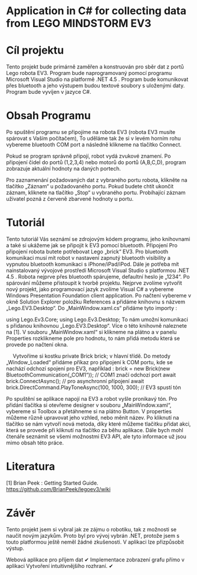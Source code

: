 # Application in C# for collecting data from LEGO MINDSTORM EV3

# Cíl projektu
Tento projekt bude primárně zaměřen a konstruován pro sběr dat z portů Lego robota EV3. Program bude naprogramovaný pomocí programu Microsoft Visual Studio na platformě .NET 4.5 . Program bude komunikovat přes bluetooth a jeho výstupem budou textové soubory s uloženými daty. Program bude vyvíjen v jazyce C#.
 
# Obsah Programu
Po spuštění programu se připojíme na robota EV3 (robota EV3 musíte spárovat s Vaším počítačem), 
To uděláme tak že si v levém horním rohu vybereme bluetooth COM port a následně klikneme na tlačítko Connect.

Pokud se program správně připojí, robot vydá zvukové znamení. Po připojení čidel do portů (1,2,3,4) nebo motorů do portů (A,B,C,D), program zobrazuje aktuální hodnoty na daných portech.
 
Pro zaznamenání požadovaných dat z vybraného portu robota, klikněte na tlačítko „Záznam“ u požadovaného portu. Pokud budete chtít ukončit záznam, kliknete na tlačítko „Stop“ u vybraného portu. Probíhající záznam uživatel pozná z červeně zbarvené hodnoty u portu.
 
# Tutoriál
Tento tutoriál Vás seznámí se zdrojovým kódem programu, jeho knihovnami a také si ukážeme jak se připojit k EV3 pomocí bluetooth.
Připojení
Pro připojení robota butete potřebovat Lego „brick“ EV3. Pro bluetooth komunikaci musí mít robot v nastavení zapnutý bluetooth visibility a vypnutou bluetooth komunikaci s iPhone/iPad/iPod. Dále je potřeba mít nainstalovaný vývojové prostředí Microsoft Visual Studio s platformou .NET 4.5 . 
Robota nejprve přes bluetooth spárujeme, defaultní heslo je „1234“. Po spárování můžeme přistoupit k tvorbě projektu. Nejprve zvolíme vytvořit nový projekt, jako programovací jazyk zvolíme Visual C# a vybereme Windows Presentation Foundation client application. 
Po načtení vybereme v okně Solution Explorer položku References a přidáme knihovnu s názvem „Lego.EV3.Desktop“. Do „MainWindow.xaml.cs“ přidáme tyto importy :

using Lego.Ev3.Core;
using Lego.Ev3.Desktop;
 To nám umožní komunikaci s přidanou knihovnou „Lego.EV3.Desktop“. Více o této knihovně naleznete na [1].  V souboru „MainWindow.xaml“ si klikneme na plátno a v panelu Properties rozklikneme pole pro hodnotu, to nám přidá metodu která se provede po načtení okna.
 
 
Vytvoříme si kostku private Brick brick; v hlavní třídě. Do metody „Window_Loaded“ přidáme příkaz pro připojení k COM portu, kde se nachází odchozí spojení pro EV3, například : 
    brick = new Brick(new BluetoothCommunication(„COM1“)); // COM1 značí odchozí port
    await brick.ConnectAsync(); // pro asynchronní přípojení
    await brick.DirectCommand.PlayToneAsync(100, 1000, 300); // EV3 spustí tón

       
Po spuštění se aplikace napojí na EV3 a robot vyšle pronikavý tón. 
Pro přidání tlačítka si otevřeme designer v souboru „MainWindow.xaml“, vybereme si Toolbox a přetáhneme si na plátno Button. V properties můžeme různě upravovat jeho vzhled, nebo měnit název. Po kliknutí na tlačítko se nám vytvoří nová metoda, díky které můžeme tlačitku přidat akci, která se provede při kliknutí na tlačítko za běhu aplikace. 
Dále bych mohl čtenáře seznámit se všemi možnostmi EV3 API, ale tyto informace už jsou mimo obsah této práce.
 
# Literatura
[1]	Brian Peek : Getting Started Guide. https://github.com/BrianPeek/legoev3/wiki 

# Závěr
Tento projekt jsem si vybral jak ze zájmu o robotiku, tak z možnosti se naučit novým jazykům. Proto byl pro vývoj vybrán .NET, protože jsem s touto platformou ještě neměl žádné zkušenosti. V aplikaci lze přizpůsobit výstup.

Webová aplikace pro příjem dat ✔
Implementace zobrazení grafu přímo v aplikaci 
Vytvoření intuitivnějšího rozhraní.  ✔
